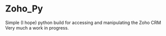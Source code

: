 # Zoho_Py
Simple (I hope) python build for accessing and manipulating the Zoho CRM
Very much a work in progress.
